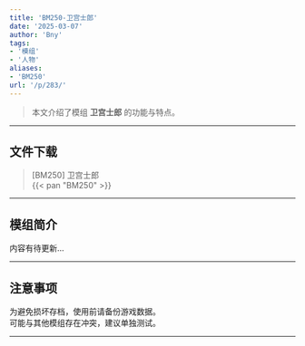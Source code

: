 ```yaml
---
title: 'BM250-卫宫士郎'
date: '2025-03-07'
author: 'Bny'
tags:
- '模组'
- '人物'
aliases:
- 'BM250'
url: '/p/283/'
---
```


> 本文介绍了模组 **卫宫士郎** 的功能与特点。

---

## 文件下载

> [BM250] 卫宫士郎  
{{< pan "BM250" >}}  

---

## 模组简介

>  
内容有待更新...  

---

## 注意事项

>  
为避免损坏存档，使用前请备份游戏数据。  
可能与其他模组存在冲突，建议单独测试。  

---

